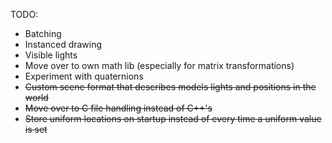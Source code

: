 TODO:
* Batching
* Instanced drawing
* Visible lights
* Move over to own math lib (especially for matrix transformations)
* Experiment with quaternions
* ~~Custom scene format that describes models lights and positions in the world~~
* ~~Move over to C file handling instead of C++'s <fstream>~~
* ~~Store uniform locations on startup instead of every time a uniform value is set~~